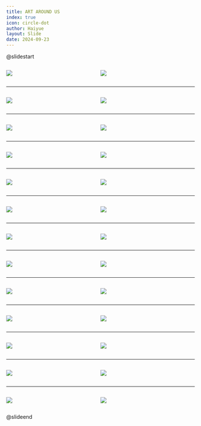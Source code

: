 ```yaml
---
title: ART AROUND US
index: true
icon: circle-dot
author: Haiyue
layout: Slide
date: 2024-09-23
---
```

 
@slidestart

<div style="display:flex">
<div style="flex:1">

![](https://raw.githubusercontent.com/yclord/reading/refs/heads/master/english/Level-T/ART%20AROUND%20US/001.webp)
</div>
<div style="flex:1">

![](https://raw.githubusercontent.com/yclord/reading/refs/heads/master/english/Level-T/ART%20AROUND%20US/002.webp)
</div>
</div>

---

<div style="display:flex">
<div style="flex:1">

![](https://raw.githubusercontent.com/yclord/reading/refs/heads/master/english/Level-T/ART%20AROUND%20US/003.webp)
</div>
<div style="flex:1">

![](https://raw.githubusercontent.com/yclord/reading/refs/heads/master/english/Level-T/ART%20AROUND%20US/004.webp)
</div>
</div>

---

<div style="display:flex">
<div style="flex:1">

![](https://raw.githubusercontent.com/yclord/reading/refs/heads/master/english/Level-T/ART%20AROUND%20US/005.webp)
</div>
<div style="flex:1">

![](https://raw.githubusercontent.com/yclord/reading/refs/heads/master/english/Level-T/ART%20AROUND%20US/006.webp)
</div>
</div>

---

<div style="display:flex">
<div style="flex:1">

![](https://raw.githubusercontent.com/yclord/reading/refs/heads/master/english/Level-T/ART%20AROUND%20US/007.webp)
</div>
<div style="flex:1">

![](https://raw.githubusercontent.com/yclord/reading/refs/heads/master/english/Level-T/ART%20AROUND%20US/008.webp)
</div>
</div>

---

<div style="display:flex">
<div style="flex:1">

![](https://raw.githubusercontent.com/yclord/reading/refs/heads/master/english/Level-T/ART%20AROUND%20US/009.webp)
</div>
<div style="flex:1">

![](https://raw.githubusercontent.com/yclord/reading/refs/heads/master/english/Level-T/ART%20AROUND%20US/010.webp)
</div>
</div>

---

<div style="display:flex">
<div style="flex:1">

![](https://raw.githubusercontent.com/yclord/reading/refs/heads/master/english/Level-T/ART%20AROUND%20US/011.webp)
</div>
<div style="flex:1">

![](https://raw.githubusercontent.com/yclord/reading/refs/heads/master/english/Level-T/ART%20AROUND%20US/012.webp)
</div>
</div>

---

<div style="display:flex">
<div style="flex:1">

![](https://raw.githubusercontent.com/yclord/reading/refs/heads/master/english/Level-T/ART%20AROUND%20US/013.webp)
</div>
<div style="flex:1">

![](https://raw.githubusercontent.com/yclord/reading/refs/heads/master/english/Level-T/ART%20AROUND%20US/014.webp)
</div>
</div>

---

<div style="display:flex">
<div style="flex:1">

![](https://raw.githubusercontent.com/yclord/reading/refs/heads/master/english/Level-T/ART%20AROUND%20US/015.webp)
</div>
<div style="flex:1">

![](https://raw.githubusercontent.com/yclord/reading/refs/heads/master/english/Level-T/ART%20AROUND%20US/016.webp)
</div>
</div>

---

<div style="display:flex">
<div style="flex:1">

![](https://raw.githubusercontent.com/yclord/reading/refs/heads/master/english/Level-T/ART%20AROUND%20US/017.webp)
</div>
<div style="flex:1">

![](https://raw.githubusercontent.com/yclord/reading/refs/heads/master/english/Level-T/ART%20AROUND%20US/018.webp)
</div>
</div>

---

<div style="display:flex">
<div style="flex:1">

![](https://raw.githubusercontent.com/yclord/reading/refs/heads/master/english/Level-T/ART%20AROUND%20US/019.webp)
</div>
<div style="flex:1">

![](https://raw.githubusercontent.com/yclord/reading/refs/heads/master/english/Level-T/ART%20AROUND%20US/020.webp)
</div>
</div>

---

<div style="display:flex">
<div style="flex:1">

![](https://raw.githubusercontent.com/yclord/reading/refs/heads/master/english/Level-T/ART%20AROUND%20US/021.webp)
</div>
<div style="flex:1">

![](https://raw.githubusercontent.com/yclord/reading/refs/heads/master/english/Level-T/ART%20AROUND%20US/022.webp)
</div>
</div>

---

<div style="display:flex">
<div style="flex:1">

![](https://raw.githubusercontent.com/yclord/reading/refs/heads/master/english/Level-T/ART%20AROUND%20US/023.webp)
</div>
<div style="flex:1">

![](https://raw.githubusercontent.com/yclord/reading/refs/heads/master/english/Level-T/ART%20AROUND%20US/024.webp)
</div>
</div>

---

<div style="display:flex">
<div style="flex:1">

![](https://raw.githubusercontent.com/yclord/reading/refs/heads/master/english/Level-T/ART%20AROUND%20US/025.webp)
</div>
<div style="flex:1">

![](https://raw.githubusercontent.com/yclord/reading/refs/heads/master/english/Level-T/ART%20AROUND%20US/026.webp)
</div>
</div>

@slideend